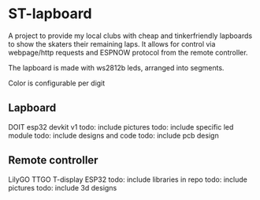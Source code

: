 # ST-lapboard
A project to provide my local clubs with cheap and tinkerfriendly lapboards to show the skaters their remaining laps. It allows for control via webpage/http requests and ESPNOW protocol from the remote controller.

The lapboard is made with ws2812b leds, arranged into segments.

Color is configurable per digit

## Lapboard
DOIT esp32 devkit v1
todo: include pictures
todo: include specific led module
todo: include designs and code
todo: include pcb design

## Remote controller
LilyGO TTGO T-display ESP32
todo: include libraries in repo
todo: include pictures
todo: include 3d designs
